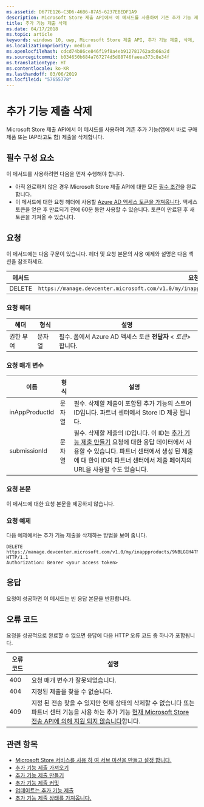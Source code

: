 ```yaml
---
ms.assetid: D677E126-C3D6-46B6-87A5-6237EBEDF1A9
description: Microsoft Store 제출 API에서 이 메서드를 사용하여 기존 추가 기능 제출을 삭제합니다.
title: 추가 기능 제출 삭제
ms.date: 04/17/2018
ms.topic: article
keywords: windows 10, uwp, Microsoft Store 제출 API, 추가 기능 제출, 삭제, 앱에서 바로 구매 제품, IAP
ms.localizationpriority: medium
ms.openlocfilehash: cdcd74b86ce846f19f8a4eb912781762adb66a2d
ms.sourcegitcommit: b034650b684a767274d5d88746faeea373c8e34f
ms.translationtype: HT
ms.contentlocale: ko-KR
ms.lasthandoff: 03/06/2019
ms.locfileid: "57655778"
---
```

# <a name="delete-an-add-on-submission"></a>추가 기능 제출 삭제

Microsoft Store 제출 API에서 이 메서드를 사용하여 기존 추가 기능(앱에서 바로 구매 제품 또는 IAP라고도 함) 제출을 삭제합니다.

## <a name="prerequisites"></a>필수 구성 요소

이 메서드를 사용하려면 다음을 먼저 수행해야 합니다.

* 아직 완료하지 않은 경우 Microsoft Store 제출 API에 대한 모든 [필수 조건](create-and-manage-submissions-using-windows-store-services.md#prerequisites)을 완료합니다.
* 이 메서드에 대한 요청 헤더에 사용할 [Azure AD 액세스 토큰을 가져옵니다](create-and-manage-submissions-using-windows-store-services.md#obtain-an-azure-ad-access-token). 액세스 토큰을 얻은 후 만료되기 전에 60분 동안 사용할 수 있습니다. 토큰이 만료된 후 새 토큰을 가져올 수 있습니다.

## <a name="request"></a>요청

이 메서드에는 다음 구문이 있습니다. 헤더 및 요청 본문의 사용 예제와 설명은 다음 섹션을 참조하세요.

| 메서드 | 요청 URI                                                      |
|--------|------------------------------------------------------------------|
| DELETE    | ```https://manage.devcenter.microsoft.com/v1.0/my/inappproducts/{inAppProductId}/submissions/{submissionId}``` |


### <a name="request-header"></a>요청 헤더

| 헤더        | 형식   | 설명                                                                 |
|---------------|--------|-----------------------------------------------------------------------------|
| 권한 부여 | 문자열 | 필수. 폼에서 Azure AD 액세스 토큰 **전달자** &lt; *토큰*&gt;합니다. |


### <a name="request-parameters"></a>요청 매개 변수

| 이름        | 형식   | 설명                                                                 |
|---------------|--------|-----------------------------------------------------------------------------|
| inAppProductId | 문자열 | 필수. 삭제할 제출이 포함된 추가 기능의 스토어 ID입니다. 파트너 센터에서 Store ID 제공 됩니다.  |
| submissionId | 문자열 | 필수. 삭제할 제출의 ID입니다. 이 ID는 [추가 기능 제출 만들기](create-an-add-on-submission.md) 요청에 대한 응답 데이터에서 사용할 수 있습니다. 파트너 센터에서 생성 된 제출에 대 한이 ID의 파트너 센터에서 제출 페이지의 URL을 사용할 수도 있습니다.  |


### <a name="request-body"></a>요청 본문

이 메서드에 대한 요청 본문을 제공하지 않습니다.


### <a name="request-example"></a>요청 예제

다음 예제에서는 추가 기능 제출을 삭제하는 방법을 보여 줍니다.

```
DELETE https://manage.devcenter.microsoft.com/v1.0/my/inappproducts/9NBLGGH4TNMP/submissions/1152921504621230023 HTTP/1.1
Authorization: Bearer <your access token>
```

## <a name="response"></a>응답

요청이 성공하면 이 메서드는 빈 응답 본문을 반환합니다.

## <a name="error-codes"></a>오류 코드

요청을 성공적으로 완료할 수 없으면 응답에 다음 HTTP 오류 코드 중 하나가 포함됩니다.

| 오류 코드 |  설명   |
|--------|------------------|
| 400  | 요청 매개 변수가 잘못되었습니다. |
| 404  | 지정된 제출을 찾을 수 없습니다. |
| 409  | 지정 된 전송 찾을 수 있지만 현재 상태의 삭제할 수 없습니다 또는 파트너 센터 기능을 사용 하는 추가 기능 [현재 Microsoft Store 전송 API에 의해 지원 되지 않습니다](create-and-manage-submissions-using-windows-store-services.md#not_supported)합니다. |


## <a name="related-topics"></a>관련 항목

* [Microsoft Store 서비스를 사용 하 여 서브 미션을 만들고 설정 합니다.](create-and-manage-submissions-using-windows-store-services.md)
* [추가 기능 제출 가져오기](get-an-add-on-submission.md)
* [추가 기능 제출 만들기](create-an-add-on-submission.md)
* [추가 기능 제출 커밋](commit-an-add-on-submission.md)
* [업데이트는 추가 기능 제출](update-an-add-on-submission.md)
* [추가 기능 제출 상태를 가져옵니다.](get-status-for-an-add-on-submission.md)
